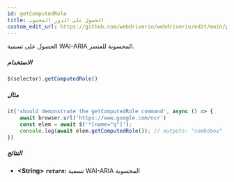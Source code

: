 ```yaml
---
id: getComputedRole
title: الحصول على الدور المحسوب
custom_edit_url: https://github.com/webdriverio/webdriverio/edit/main/packages/webdriverio/src/commands/element/getComputedRole.ts
---
```


الحصول على تسمية WAI-ARIA المحسوبة للعنصر.

##### الاستخدام

```js
$(selector).getComputedRole()
```

##### مثال

```js title="getComputedRole.js"
it('should demonstrate the getComputedRole command', async () => {
    await browser.url('https://www.google.com/ncr')
    const elem = await $('*[name="q"]');
    console.log(await elem.getComputedRole()); // outputs: "combobox"
})
```

##### النتائج

- **&lt;String&gt;**
            **<code><var>return</var></code>:** تسمية WAI-ARIA المحسوبة